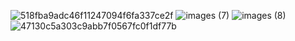 
![518fba9adc46f11247094f6fa337ce2f](https://github.com/user-attachments/assets/e2f04482-027c-4782-92d4-b0b87706fe96)
![images (7)](https://github.com/user-attachments/assets/c02ef6e9-bff3-4d2a-b03b-3e927f2cf200)
![images (8)](https://github.com/user-attachments/assets/77fb8f8d-4d18-4972-998a-04a715dcb5f6)
![47130c5a303c9abb7f0567fc0f1df77b](https://github.com/user-attachments/assets/9f5c0393-24c4-4d44-9558-273b918321e9)
